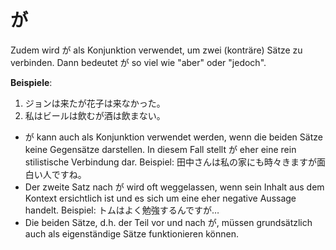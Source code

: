 # が

Zudem wird が als Konjunktion verwendet, um zwei (konträre) Sätze zu verbinden. Dann bedeutet が so viel wie "aber" oder "jedoch".

**Beispiele**:

1. ジョンは来たが花子は来なかった。
2. 私はビールは飲むが酒は飲まない。

- が kann auch als Konjunktion verwendet werden, wenn die beiden Sätze keine Gegensätze darstellen. In diesem Fall stellt が eher eine rein stilistische Verbindung dar. Beispiel: 田中さんは私の家にも時々きますが面白い人ですね。
- Der zweite Satz nach が wird oft weggelassen, wenn sein Inhalt aus dem Kontext ersichtlich ist und es sich um eine eher negative Aussage handelt. Beispiel: トムはよく勉強するんですが…
- Die beiden Sätze, d.h. der Teil vor und nach が, müssen grundsätzlich auch als eigenständige Sätze funktionieren können.
